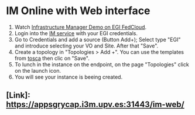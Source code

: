 # IM Online with Web interface 
1. Watch [Infrastructure Manager Demo on EGI FedCloud](https://www.youtube.com/watch?v=barnku5AsBA&list=PLgPH186Qwh_37AMhEruhVKZSfoYpHkrUp&index=5).
2. Login into the [IM service](https://appsgrycap.i3m.upv.es:31443/im-web/index.php) with your EGI credentials.
3. Go to Credentials and add a source (Button Add+); Select type "EGI" and introduce  selecting your VO and Site. After that "Save".
4. Create a topology in "Topologies > Add +". You can use the templates from [tosca](../../tosca/README.md) then clic on "Save".
5. To lunch in the instance on the endpoint, on the page "Topologies" click on the launch icon.
6. You will see your instance is beeing created.

## [Link]: https://appsgrycap.i3m.upv.es:31443/im-web/

